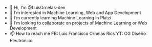 - 👋 Hi, I’m @LuisOrnelas-dev
- 👀 I’m interested in Machine Learning, Web and App Development
- 🌱 I’m currently learning Machine Learning in Platzi
- 💞️ I’m looking to collaborate on projects of Machine Learning or Web Development
- 📫 How to reach me FB: Luis Francisco Ornelas Ríos
                      YT: OG Diseño Electrónico

<!---
LuisOrnelas-dev/LuisOrnelas-dev is a ✨ special ✨ repository because its `README.md` (this file) appears on your GitHub profile.
You can click the Preview link to take a look at your changes.
--->
